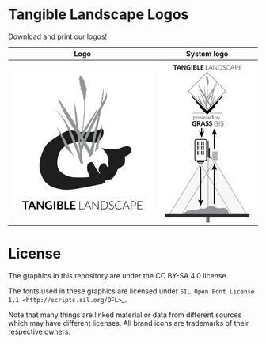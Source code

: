 # Tangible Landscape Logos

Download and print our logos!

Logo          |  System logo
:-------------------------:|:-------------------------:
![](tl_logo/tl_logo.png "Logo")  |  ![](tl_system_logo/tl_system_logo.png "Logo")




# License

The graphics in this repository are under the CC BY-SA 4.0 license.

The fonts used in these graphics are licensed under `SIL Open Font License 1.1 <http://scripts.sil.org/OFL>`_.

Note that many things are linked material or data from different sources which may have different licenses.
All brand icons are trademarks of their respective owners.

